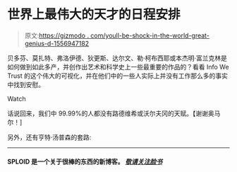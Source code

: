 # 世界上最伟大的天才的日程安排

> 原文:[https://gizmodo . com/youll-be-shock-in-the-world-great-genius-d-1556947182](https://gizmodo.com/youll-be-surprised-at-the-worlds-greatest-geniuses-d-1556947182)

贝多芬、莫扎特、弗洛伊德、狄更斯、达尔文、勒·柯布西耶或本杰明·富兰克林是如何做到如此多产，并创作出艺术和科学史上一些最重要的作品的？看看 Info We Trust 的这个伟大的可视化，并在他们中的一些人实际上并没有工作那么多的事实中找到安慰。

Watch

话说回来，我们中 99.99%的人都没有路德维希或沃尔夫冈的天赋。【谢谢奥马尔！]

另外，还有亨特·汤普森的套路:

* * *

#### SPLOID 是一个关于很棒的东西的新博客。 [*敬请关注脸书*](https://www.facebook.com/sploidbook)